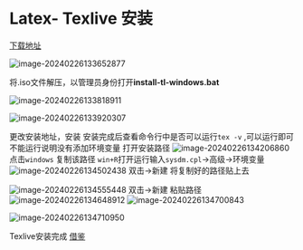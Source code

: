 # Latex- Texlive 安装

[下载地址](https://mirrors.tuna.tsinghua.edu.cn/CTAN/systems/texlive/Images/)

![image-20240226133652877](https://daimaxiaofeiwu.oss-cn-guangzhou.aliyuncs.com/img/202402261337077.png)

将.iso文件解压，以管理员身份打开**install-tl-windows.bat**

![image-20240226133818911](https://daimaxiaofeiwu.oss-cn-guangzhou.aliyuncs.com/img/202402261338027.png)

![image-20240226133920307](https://daimaxiaofeiwu.oss-cn-guangzhou.aliyuncs.com/img/202402261339354.png)

更改安装地址，安装
安装完成后查看命令行中是否可以运行`tex -v` ,可以运行即可
不能运行说明没有添加环境变量
打开安装路径
![image-20240226134206860](https://daimaxiaofeiwu.oss-cn-guangzhou.aliyuncs.com/img/202402261342956.png)
点击`windows`
复制该路径
`win+R`打开运行输入`sysdm.cpl`->高级->环境变量
![image-20240226134502438](https://daimaxiaofeiwu.oss-cn-guangzhou.aliyuncs.com/img/202402261345555.png)
双击->新建
将复制好的路径贴上去

![image-20240226134555448](https://daimaxiaofeiwu.oss-cn-guangzhou.aliyuncs.com/img/202402261345539.png)
双击->新建
粘贴路径
![image-20240226134648912](https://daimaxiaofeiwu.oss-cn-guangzhou.aliyuncs.com/img/202402261346046.png)
![image-20240226134700843](https://daimaxiaofeiwu.oss-cn-guangzhou.aliyuncs.com/img/202402261347967.png)

![image-20240226134710950](https://daimaxiaofeiwu.oss-cn-guangzhou.aliyuncs.com/img/202402261347052.png)

Texlive安装完成
[借鉴](https://zhuanlan.zhihu.com/p/389394015)